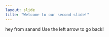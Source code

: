 ```yaml
---
layout: slide
title: "Welcome to our second slide!"
---
```

hey from sanand
Use the left arrow to go back!
